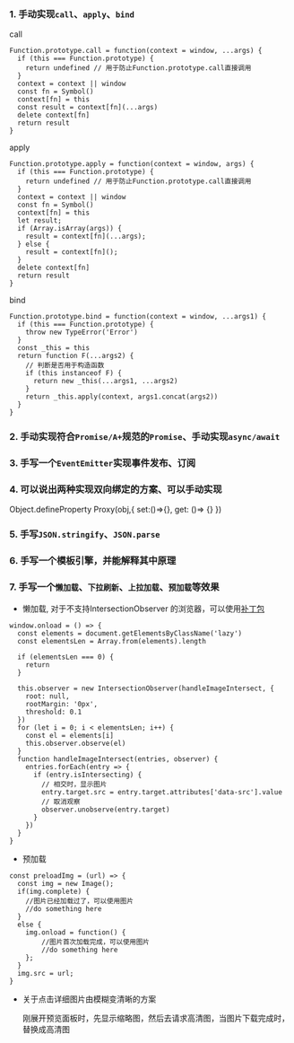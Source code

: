 ### 1. 手动实现`call`、`apply`、`bind`

call

```
Function.prototype.call = function(context = window, ...args) {
  if (this === Function.prototype) {
    return undefined // 用于防止Function.prototype.call直接调用
  }
  context = context || window
  const fn = Symbol()
  context[fn] = this
  const result = context[fn](...args)
  delete context[fn]
  return result
}
```

apply

```
Function.prototype.apply = function(context = window, args) {
  if (this === Function.prototype) {
    return undefined // 用于防止Function.prototype.call直接调用
  }
  context = context || window
  const fn = Symbol()
  context[fn] = this
  let result;
  if (Array.isArray(args)) {
    result = context[fn](...args);
  } else {
    result = context[fn]();
  }
  delete context[fn]
  return result
}
```

bind

```
Function.prototype.bind = function(context = window, ...args1) {
  if (this === Function.prototype) {
    throw new TypeError('Error')
  }
  const _this = this
  return function F(...args2) {
    // 判断是否用于构造函数
    if (this instanceof F) {
      return new _this(...args1, ...args2)
    }
    return _this.apply(context, args1.concat(args2))
  }
}
```

### 2. 手动实现符合`Promise/A+`规范的`Promise`、手动实现`async/await`
### 3. 手写一个`EventEmitter`实现事件发布、订阅
### 4. 可以说出两种实现双向绑定的方案、可以手动实现
Object.defineProperty
Proxy(obj,{ set:()=>{}, get: ()=> {} })
### 5. 手写`JSON.stringify`、`JSON.parse`
### 6. 手写一个模板引擎，并能解释其中原理
### 7. 手写一个`懒加载`、`下拉刷新`、`上拉加载`、`预加载`等效果

- 懒加载, 对于不支持IntersectionObserver 的浏览器，可以使用[补丁包](https://github.com/w3c/IntersectionObserver/tree/master/polyfill)

```
window.onload = () => {
  const elements = document.getElementsByClassName('lazy')
  const elementsLen = Array.from(elements).length

  if (elementsLen === 0) {
    return
  }

  this.observer = new IntersectionObserver(handleImageIntersect, {
    root: null,
    rootMargin: '0px',
    threshold: 0.1
  })
  for (let i = 0; i < elementsLen; i++) {
    const el = elements[i]
    this.observer.observe(el)
  }
  function handleImageIntersect(entries, observer) {
    entries.forEach(entry => {
      if (entry.isIntersecting) {
        // 相交时，显示图片
        entry.target.src = entry.target.attributes['data-src'].value
        // 取消观察
        observer.unobserve(entry.target)
      }
    })
  }
}
```
- 预加载

```
const preloadImg = (url) => {
  const img = new Image();
  if(img.complete) {
    //图片已经加载过了，可以使用图片
    //do something here
  }
  else {
    img.onload = function() {
        //图片首次加载完成，可以使用图片
        //do something here
    };
  }
  img.src = url;
}

```

- 关于点击详细图片由模糊变清晰的方案

    刚展开预览面板时，先显示缩略图，然后去请求高清图，当图片下载完成时，替换成高清图

